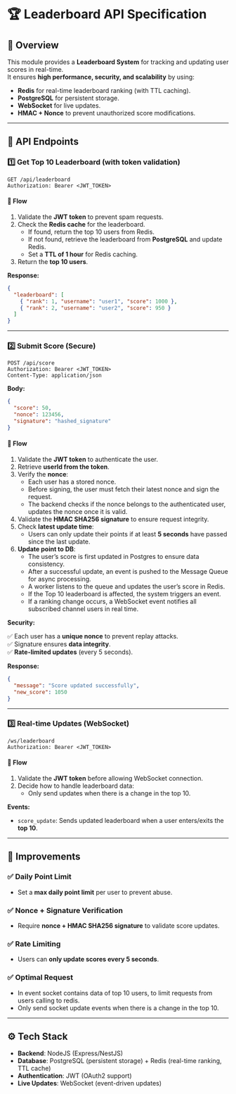 # 🏆 Leaderboard API Specification

## 🎯 Overview
This module provides a **Leaderboard System** for tracking and updating user scores in real-time.  
It ensures **high performance, security, and scalability** by using:
- **Redis** for real-time leaderboard ranking (with TTL caching).
- **PostgreSQL** for persistent storage.
- **WebSocket** for live updates.
- **HMAC + Nonce** to prevent unauthorized score modifications.

---

## 📌 API Endpoints

### 1️⃣ Get Top 10 Leaderboard (with token validation)
```http
GET /api/leaderboard
Authorization: Bearer <JWT_TOKEN>
```
#### 🔹 **Flow**
1. Validate the **JWT token** to prevent spam requests.
2. Check the **Redis cache** for the leaderboard.
    - If found, return the top 10 users from Redis.
    - If not found, retrieve the leaderboard from **PostgreSQL** and update Redis.
    - Set a **TTL of 1 hour** for Redis caching.
3. Return the **top 10 users**.

**Response:**
```json
{
  "leaderboard": [
    { "rank": 1, "username": "user1", "score": 1000 },
    { "rank": 2, "username": "user2", "score": 950 }
  ]
}
```

---

### 2️⃣ Submit Score (Secure)
```http
POST /api/score
Authorization: Bearer <JWT_TOKEN>
Content-Type: application/json
```
**Body:**
```json
{
  "score": 50,
  "nonce": 123456,
  "signature": "hashed_signature"
}
```
#### 🔹 **Flow**
1. Validate the **JWT token** to authenticate the user.
2. Retrieve **userId from the token**.
3. Verify the **nonce**:
    - Each user has a stored nonce.
    - Before signing, the user must fetch their latest nonce and sign the request.
    - The backend checks if the nonce belongs to the authenticated user, updates the nonce once it is valid.
4. Validate the **HMAC SHA256 signature** to ensure request integrity.
5. Check **latest update time**:
    - Users can only update their points if at least **5 seconds** have passed since the last update.
6. **Update point to DB**: 
   - The user’s score is first updated in Postgres to ensure data consistency.
   - After a successful update, an event is pushed to the Message Queue for async processing.
   - A worker listens to the queue and updates the user’s score in Redis.
   - If the Top 10 leaderboard is affected, the system triggers an event.
   - If a ranking change occurs, a WebSocket event notifies all subscribed channel users in real time.

**Security:**

✅ Each user has a **unique nonce** to prevent replay attacks.  
✅ Signature ensures **data integrity**.  
✅ **Rate-limited updates** (every 5 seconds).

**Response:**
```json
{
  "message": "Score updated successfully",
  "new_score": 1050
}
```

---

### 3️⃣ Real-time Updates (WebSocket)
```websocket
/ws/leaderboard
Authorization: Bearer <JWT_TOKEN>
```
#### 🔹 **Flow**
1. Validate the **JWT token** before allowing WebSocket connection.
2. Decide how to handle leaderboard data:
    - Only send updates when there is a change in the top 10.

**Events:**
- `score_update`: Sends updated leaderboard when a user enters/exits the **top 10**.

---

## 🚀 Improvements

### ✅ **Daily Point Limit**
- Set a **max daily point limit** per user to prevent abuse.

### ✅ **Nonce + Signature Verification**
- Require **nonce + HMAC SHA256 signature** to validate score updates.

### ✅ **Rate Limiting**
- Users can **only update scores every 5 seconds**.

### ✅ **Optimal Request**
- In event socket contains data of top 10 users, to limit requests from users calling to redis.
- Only send socket update events when there is a change in the top 10.
---

## ⚙️ Tech Stack
- **Backend**: NodeJS (Express/NestJS)
- **Database**: PostgreSQL (persistent storage) + Redis (real-time ranking, TTL cache)
- **Authentication**: JWT (OAuth2 support)
- **Live Updates**: WebSocket (event-driven updates)

